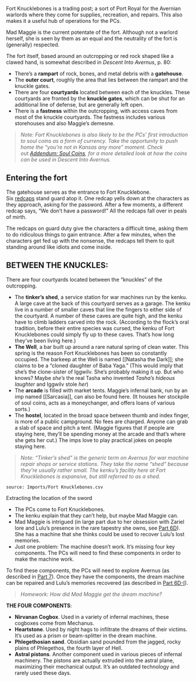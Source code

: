 Fort Knucklebones is a trading post; a sort of Port Royal for the Avernian warlords where they come for supplies, recreation, and repairs. This also makes it a useful hub of operations for the PCs.

Mad Maggie is the current potentate of the fort. Although not a warlord herself, she is seen by them as an equal and the neutrality of the fort is (generally) respected.

The fort itself, based around an outcropping or red rock shaped like a clawed hand, is somewhat described in _Descent Into Avernus_, p. 80:

-   There’s a **rampart** of rock, bones, and metal debris with a **gatehouse**.
-   The **outer court**, roughly the area that lies between the rampart and the knuckle gates.
-   There are four **courtyards** located between each of the knuckles. These courtyards are fronted by the **knuckle gates**, which can be shut for an additional line of defense, but are generally left open.
-   There is a **fastness** within the outcropping, with access caves from most of the knuckle courtyards. The fastness includes various storehouses and also Maggie’s demesne.

> _Note: Fort Knucklebones is also likely to be the PCs’ first introduction to soul coins as a form of currency. Take the opportunity to push home the “you’re not in Kansas any more” moment. Check out [Addendum: Soul Coins](https://thealexandrian.net/wordpress/45049/roleplaying-games/remixing-avernus-addendum-soul-coins), for a more detailed look at how the coins can be used in Descent Into Avernus._

## Entering the fort
The gatehouse serves as the entrance to Fort Knucklebone. Six [redcaps](https://www.dndbeyond.com/monsters/2556141-redcap) stand guard atop it. One redcap yells down at the characters as they approach, asking for the password. After a few moments, a different redcap says, “We don’t have a password!” All the redcaps fall over in peals of mirth.

The redcaps on guard duty give the characters a difficult time, asking them to do ridiculous things to gain entrance. After a few minutes, when the characters get fed up with the nonsense, the redcaps tell them to quit standing around like idiots and come inside.

## BETWEEN THE KNUCKLES: 
There are four courtyards located between the “knuckles” of the outcropping.

-   The **tinker’s shed**, a service station for war machines run by the kenku. A large cave at the back of this courtyard serves as a garage. The kenku live in a number of smaller caves that line the fingers to either side of the courtyard. A number of these caves are quite high, and the kenku have to climb ladders carved into the rock. (According to the flock’s oral tradition, before their entire species was cursed, the kenku of Fort Knucklebones could simply fly up to these caves. That’s how long they’ve been living here.)
-   **The Well**, a bar built up around a rare natural spring of clean water. This spring is the reason Fort Knucklebones has been so constantly occupied. The barkeep at the Well is named [[Natasha the Dark]]; she claims to be a “cloned daughter of Baba Yaga.” (This would imply that she’s the clone-sister of Iggwilv. She’s probably making it up. But who knows? Maybe _she’s_ the real Tasha who invented _Tasha’s hideous laughter_ and Iggwilv stole _her_)
-   The **arcade** is filled with market tents. Maggie’s infernal bank, run by an imp named [[Sarcasia]], can also be found here. (It houses her stockpile of soul coins, acts as a moneychanger, and offers loans of various sorts.)
-   The **hostel**, located in the broad space between thumb and index finger, is more of a public campground. No fees are charged. Anyone can grab a slab of space and pitch a tent. (Maggie figures that if people are staying here, they’ll be spending money at the arcade and that’s where she gets her cut.) The imps love to play practical jokes on people staying here.

> _Note: “Tinker’s shed” is the generic term on Avernus for war machine repair shops or service stations. They take the name “shed” because they’re usually rather small. The kenku’s facility here at Fort Knucklebones is expansive, but still referred to as a shed._

```csvtable
source: Imports/Fort Knucklebones.csv
```

Extracting the location of the sword

-   The PCs come to Fort Knucklebones.
-   The kenku explain that they can’t help, but maybe Mad Maggie can.
-   Mad Maggie is intrigued (in large part due to her obsession with Zariel lore and Lulu’s presence in the rare tapestry she owns, see [Part 6D](https://thealexandrian.net/?p=45372)). She has a machine that she thinks could be used to recover Lulu’s lost memories.
-   Just one problem: The machine doesn’t work. It’s missing four key components. The PCs will need to find these components in order to make the machine work.

To find these components, the PCs will need to explore Avernus (as described in [Part 7](https://thealexandrian.net/?p=46140)). Once they have the components, the dream machine can be repaired and Lulu’s memories recovered (as described in [Part 6D-I](https://thealexandrian.net/?p=45859)).

> _Homework: How did Mad Maggie get the dream machine?_

**THE FOUR COMPONENTS**:

-   **Nirvanan Cogbox**. Used in a variety of infernal machines, these cogboxes come from Mechanus.
-   **Heartstone**. Used by night hags to infiltrate the dreams of their victims. It’s used as a prism or beam-splitter in the dream machine.
-   **Phlegethosian sand**. Obsidian sand pounded from the jagged, rocky plains of Phlegethos, the fourth layer of Hell.
-   **Astral pistons**. Another component used in various pieces of infernal machinery. The pistons are actually extruded into the astral plane, maximizing their mechanical output. It’s an outdated technology and rarely used these days.